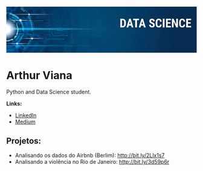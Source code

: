<p align="center">
  <img src="banner.png" >
</p>

# Arthur Viana
Python and Data Science student.

**Links:**
* [LinkedIn](https://www.linkedin.com/in/arthurviana)
* [Medium](https://https://medium.com/@arthurbvrocha)


## Projetos:
* Analisando os dados do Airbnb (Berlim): http://bit.ly/2Llx1s7
* Analisando a violência no Rio de Janeiro: http://bit.ly/3d59p6r
